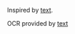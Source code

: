 Inspired by [text](https://github.com/okainov/munich-scripts).

OCR provided by [text](https://github.com/sml2h3/ddddocr)